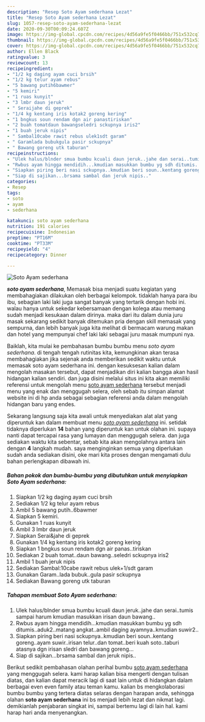 ```yaml
---
description: "Resep Soto Ayam sederhana Lezat"
title: "Resep Soto Ayam sederhana Lezat"
slug: 1057-resep-soto-ayam-sederhana-lezat
date: 2020-09-30T00:09:24.607Z
image: https://img-global.cpcdn.com/recipes/4d56a9fe5f0466bb/751x532cq70/soto-ayam-sederhana-foto-resep-utama.jpg
thumbnail: https://img-global.cpcdn.com/recipes/4d56a9fe5f0466bb/751x532cq70/soto-ayam-sederhana-foto-resep-utama.jpg
cover: https://img-global.cpcdn.com/recipes/4d56a9fe5f0466bb/751x532cq70/soto-ayam-sederhana-foto-resep-utama.jpg
author: Ellen Black
ratingvalue: 3
reviewcount: 13
recipeingredient:
- "1/2 kg daging ayam cuci brsih"
- "1/2 kg telur ayam rebus"
- "5 bawang putih6bawmer"
- "5 kemiri"
- "1 ruas kunyit"
- "3 lmbr daun jeruk"
- " Seraijahe di geprek"
- "1/4 kg kentang iris kotak2 goreng kering"
- "1 bngkus soun rendam dgn air panastiriskan"
- "2 buah tomatdaun bawangseledri sckupnya iris2"
- "1 buah jeruk nipis"
- " Sambal10cabe rawit rebus ulek1sdt garam"
- " Garamlada bubukgula pasir sckupnya"
- " Bawang goreng utk taburan"
recipeinstructions:
- "Ulek halus/blnder smua bumbu kcuali daun jeruk..jahe dan serai..tumis sampai harum kmudian masukkan irisan daun bawang.."
- "Rwbus ayam hingga mendidih...kmudian masukkan bumbu yg sdh ditumis..aduk2..matang angkat..ambil daging ayamnya..kmudian suwir2.."
- "Siapkan piring beri nasi sckupnya..kmudian beri soun..kentang goreng..ayam suwir..irisan telur..dan tomat..beri kuah soto..taburi atasnya dgn irisan sledri dan bawang goreng..."
- "Siap di sajikan...brsama sambal dan jeruk nipis.."
categories:
- Resep
tags:
- soto
- ayam
- sederhana

katakunci: soto ayam sederhana 
nutrition: 191 calories
recipecuisine: Indonesian
preptime: "PT16M"
cooktime: "PT33M"
recipeyield: "4"
recipecategory: Dinner

---
```



![Soto Ayam sederhana](https://img-global.cpcdn.com/recipes/4d56a9fe5f0466bb/751x532cq70/soto-ayam-sederhana-foto-resep-utama.jpg)

<b><i>soto ayam sederhana</i></b>, Memasak bisa menjadi suatu kegiatan yang membahagiakan dilakukan oleh berbagai kelompok. tidaklah hanya para ibu ibu, sebagian laki laki juga sangat banyak yang tertarik dengan hobi ini. walau hanya untuk sekedar kebersamaan dengan kolega atau memang sudah menjadi kesukaan dalam dirinya. maka dari itu dalam dunia juru masak sekarang sedikit banyak ditemukan pria dengan skill memasak yang sempurna, dan lebih banyak juga kita melihat di bermacam warung makan dan hotel yang mempunyai chef laki laki sebagai juru masak mumpuni nya.

Baiklah, kita mulai ke pembahasan bumbu bumbu menu <i>soto ayam sederhana</i>. di tengah tengah rutinitas kita, kemungkinan akan terasa membahagiakan jika sejenak anda memberikan sedikit waktu untuk memasak soto ayam sederhana ini. dengan kesuksesan kalian dalam mengolah masakan tersebut, dapat menjadikan diri kalian bangga akan hasil hidangan kalian sendiri. dan juga disini melalui situs ini kita akan memiliki referensi untuk mengolah menu <u>soto ayam sederhana</u> tersebut menjadi menu yang enak dan menggugah selera, oleh sebab itu simpan alamat website ini di hp anda sebagai sebagian referensi anda dalam mengolah hidangan baru yang endes.




Sekarang langsung saja kita awali untuk menyediakan alat alat yang diperuntuk kan dalam membuat menu <u><i>soto ayam sederhana</i></u> ini. setidak tidaknya diperlukan <b>14</b> bahan yang diperuntuk kan untuk olahan ini. supaya nanti dapat tercapai rasa yang lumayan dan menggugah selera. dan juga sediakan waktu kita sebentar, sebab kita akan mengolahnya antara lain dengan <b>4</b> langkah mudah. saya menginginkan semua yang diperlukan sudah anda sediakan disini, oke mari kita proses dengan mengamati dulu bahan perlengkapan dibawah ini.

<!--inarticleads1-->

##### Bahan pokok dan bumbu-bumbu yang dibutuhkan untuk menyiapkan Soto Ayam sederhana:

1. Siapkan 1/2 kg daging ayam cuci brsih
1. Sediakan 1/2 kg telur ayam rebus
1. Ambil 5 bawang putih..6bawmer
1. Siapkan 5 kemiri.
1. Gunakan 1 ruas kunyit
1. Ambil 3 lmbr daun jeruk
1. Siapkan  Serai&amp;jahe di geprek
1. Gunakan 1/4 kg kentang iris kotak2 goreng kering
1. Siapkan 1 bngkus soun rendam dgn air panas..tiriskan
1. Sediakan 2 buah tomat..daun bawang..seledri sckupnya iris2
1. Ambil 1 buah jeruk nipis
1. Sediakan  Sambal:10cabe rawit rebus ulek+1/sdt garam
1. Gunakan  Garam..lada bubuk..gula pasir sckupnya
1. Sediakan  Bawang goreng utk taburan




<!--inarticleads2-->

##### Tahapan membuat Soto Ayam sederhana:

1. Ulek halus/blnder smua bumbu kcuali daun jeruk..jahe dan serai..tumis sampai harum kmudian masukkan irisan daun bawang..
1. Rwbus ayam hingga mendidih...kmudian masukkan bumbu yg sdh ditumis..aduk2..matang angkat..ambil daging ayamnya..kmudian suwir2..
1. Siapkan piring beri nasi sckupnya..kmudian beri soun..kentang goreng..ayam suwir..irisan telur..dan tomat..beri kuah soto..taburi atasnya dgn irisan sledri dan bawang goreng...
1. Siap di sajikan...brsama sambal dan jeruk nipis..




Berikut sedikit pembahasan olahan perihal bumbu <u>soto ayam sederhana</u> yang menggugah selera. kami harap kalian bisa mengerti dengan tulisan diatas, dan kalian dapat meracik lagi di saat lain untuk di hidangkan dalam berbagai even even family atau teman kamu. kalian bs mengkolaborasi bumbu bumbu yang tertera diatas selaras dengan harapan anda, sehingga olahan <b>soto ayam sederhana</b> ini bs menjadi lebih lezat dan nikmat lagi. demikianlah penjabaran singkat ini, sampai bertemu lagi di lain hal. kami harap hari anda menyenangkan.
